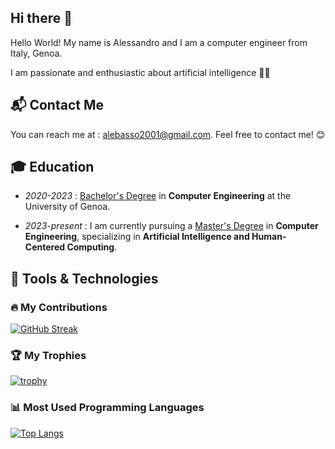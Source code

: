 ## Hi there 👋

Hello World! My name is Alessandro and I am a computer engineer from Italy, Genoa.  


I am passionate and enthusiastic about artificial intelligence 🤖🧠



## 📬 Contact Me  

You can reach me at :  [alebasso2001@gmail.com](mailto:alebasso2001@gmail.com). Feel free to contact me! 😊

## 🎓 Education
- *2020-2023* : [Bachelor's Degree](https://corsi.unige.it/corsi/8719)  in **Computer Engineering** at the University of Genoa.

- *2023-present* : I am currently pursuing a [Master's Degree](https://corsi.unige.it/en/corsi/11160)  in **Computer Engineering**, specializing in **Artificial Intelligence and Human-Centered Computing**.  





## 🚀 Tools & Technologies

<!---🖥️ **Programming Languages:** Python, C, C++, Java, MATLAB  

🛠️ **Development Environments:** Visual Studio, Visual Studio Code, Eclipse, IntelliJ IDEA, Git  

🎮 **Game Engines:** Unreal Engine  

📊 **Simulation Tools:** Simulink  

☁️ **Databases:** MySQL, InfluxDB, Cassandra, MongoDB, Neo4j  

🔐 **Security Tools:** MobSF, Drozer, Charles Proxy  

🤖 **Machine Learning & AI**
I am highly interested in **Machine Learning** and **Artificial Intelligence**, and I have experience with the following libraries:   TensorFlow, Keras, PyTorch, NumPy, Matplotlib, Scikit-learn, and more!  
--->






### 🔥 My Contributions  
[![GitHub Streak](http://github-readme-streak-stats.herokuapp.com?user=Alebasso01&theme=dark&background=000000)](https://git.io/streak-stats)  

### 🏆 My Trophies  
[![trophy](https://github-profile-trophy.vercel.app/?username=Alebasso01&theme=onedark)](https://github.com/ryo-ma/github-profile-trophy)  

### 📊 Most Used Programming Languages  
[![Top Langs](https://github-readme-stats.vercel.app/api/top-langs/?username=Alebasso01&layout=compact&theme=vision-friendly-dark)](https://github.com/anuraghazra/github-readme-stats)  



<!--
**Alebasso01/Alebasso01** is a ✨ _special_ ✨ repository because its `README.md` (this file) appears on your GitHub profile.

Here are some ideas to get you started:

- 🔭 I’m currently working on ...
- 🌱 I’m currently learning ...
- 👯 I’m looking to collaborate on ...
- 🤔 I’m looking for help with ...
- 💬 Ask me about ...
- 📫 How to reach me: ...
- 😄 Pronouns: ...
- ⚡ Fun fact: ...
-->
